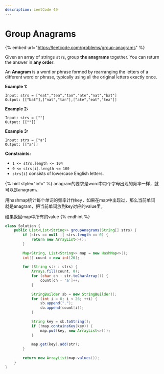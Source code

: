 ```yaml
---
description: LeetCode 49
---
```


# Group Anagrams

{% embed url="https://leetcode.com/problems/group-anagrams" %}

Given an array of strings `strs`, group **the anagrams** together. You can return the answer in **any order**.

An **Anagram** is a word or phrase formed by rearranging the letters of a different word or phrase, typically using all the original letters exactly once.

&#x20;

**Example 1:**

```
Input: strs = ["eat","tea","tan","ate","nat","bat"]
Output: [["bat"],["nat","tan"],["ate","eat","tea"]]
```

**Example 2:**

```
Input: strs = [""]
Output: [[""]]
```

**Example 3:**

```
Input: strs = ["a"]
Output: [["a"]]
```

&#x20;

**Constraints:**

* `1 <= strs.length <= 104`
* `0 <= strs[i].length <= 100`
* `strs[i]` consists of lowercase English letters.

{% hint style="info" %}
anagram的要求是word中每个字母出现的频率一样，就可以是anagram。

用hashmap统计每个单词的频率计作key，如果在map中出现过，那么当前单词就是anagram，把当前单词放到key对应的value里。

结果返回map中所有的value
{% endhint %}

```java
class Solution {
    public List<List<String>> groupAnagrams(String[] strs) {
        if (strs == null || strs.length == 0) {
            return new ArrayList<>();
        }
        
        Map<String, List<String>> map = new HashMap<>();
        int[] count = new int[26];
        
        for (String str : strs) {
            Arrays.fill(count, 0);
            for (char ch : str.toCharArray()) {
                count[ch - 'a']++;
            }
            
            StringBuilder sb = new StringBuilder();
            for (int i = 0; i < 26; ++i) {
                sb.append(".");
                sb.append(count[i]);
            }
            
            String key = sb.toString();
            if (!map.containsKey(key)) {
                map.put(key, new ArrayList<>());
            }
            
            map.get(key).add(str);
        }
        
        return new ArrayList(map.values());
    }
}
```
